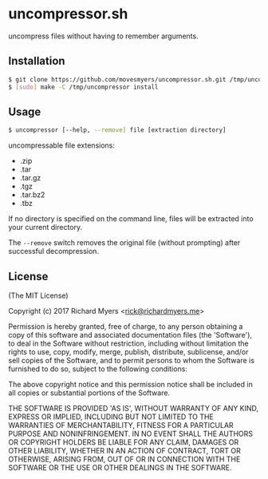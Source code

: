 # uncompressor.sh
uncompress files without having to remember arguments.

## Installation

```sh
$ git clone https://github.com/movesmyers/uncompressor.sh.git /tmp/uncompressor
$ [sudo] make -C /tmp/uncompressor install
```

## Usage

```sh
$ uncompressor [--help, --remove] file [extraction directory]
```

uncompressable file extensions:
- .zip
- .tar
- .tar.gz
- .tgz
- .tar.bz2
- .tbz

If no directory is specified on the command line, 
files will be extracted into your current directory.

The ```--remove``` switch removes the original file (without prompting) after successful decompression. 

## License 

(The MIT License)

Copyright (c) 2017 Richard Myers &lt;rick@richardmyers.me&gt;

Permission is hereby granted, free of charge, to any person obtaining
a copy of this software and associated documentation files (the
'Software'), to deal in the Software without restriction, including
without limitation the rights to use, copy, modify, merge, publish,
distribute, sublicense, and/or sell copies of the Software, and to
permit persons to whom the Software is furnished to do so, subject to
the following conditions:

The above copyright notice and this permission notice shall be
included in all copies or substantial portions of the Software.

THE SOFTWARE IS PROVIDED 'AS IS', WITHOUT WARRANTY OF ANY KIND,
EXPRESS OR IMPLIED, INCLUDING BUT NOT LIMITED TO THE WARRANTIES OF
MERCHANTABILITY, FITNESS FOR A PARTICULAR PURPOSE AND NONINFRINGEMENT.
IN NO EVENT SHALL THE AUTHORS OR COPYRIGHT HOLDERS BE LIABLE FOR ANY
CLAIM, DAMAGES OR OTHER LIABILITY, WHETHER IN AN ACTION OF CONTRACT,
TORT OR OTHERWISE, ARISING FROM, OUT OF OR IN CONNECTION WITH THE
SOFTWARE OR THE USE OR OTHER DEALINGS IN THE SOFTWARE.
